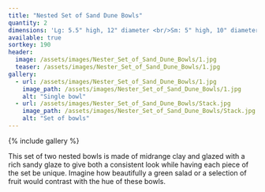 ```yaml
---
title: "Nested Set of Sand Dune Bowls"
quantity: 2
dimensions: 'Lg: 5.5" high, 12" diameter <br/>Sm: 5" high, 10" diameter'
available: true
sortkey: 190
header:
  image: /assets/images/Nester_Set_of_Sand_Dune_Bowls/1.jpg
  teaser: /assets/images/Nester_Set_of_Sand_Dune_Bowls/1.jpg
gallery:
  - url: /assets/images/Nester_Set_of_Sand_Dune_Bowls/1.jpg
    image_path: /assets/images/Nester_Set_of_Sand_Dune_Bowls/1.jpg
    alt: "Single bowl"
  - url: /assets/images/Nester_Set_of_Sand_Dune_Bowls/Stack.jpg
    image_path: /assets/images/Nester_Set_of_Sand_Dune_Bowls/Stack.jpg
    alt: "Set of bowls"
---
```


{% include gallery %}

This set of two nested bowls is made of midrange clay and glazed with a rich sandy glaze to give both a consistent look while having each piece of the set be unique. Imagine how beautifully a green salad or a selection of fruit would contrast with the hue of these bowls.
